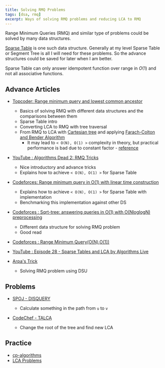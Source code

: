 ```yaml
---
title: Solving RMQ Problems
tags: [dsa, rmq]
excerpt: Ways of solving RMQ problems and reducing LCA to RMQ
---
```


Range Minimum Queries (RMQ) and similar type of problems could be solved by many data structures. 

[Sparse Table](https://cp-algorithms.com/data_structures/sparse-table.html) is one such data structure. Generally at my level Sparse Table or Segment Tree is all I will need for these problems. 
So the advance structures could be saved for later when I am better. 

Sparse Table can only answer idempotent function over range in $O(1)$ and not all associative functions. 

## Advance Articles
* [Topcoder: Range minimum query and lowest common ancestor](https://www.topcoder.com/community/competitive-programming/tutorials/range-minimum-query-and-lowest-common-ancestor/)
    - Basics of solving RMQ with different data structures and the comparisons between them
    - Sparse Table intro
    - Converting LCA to RMQ with tree traversal
    - From RMQ to LCA with [Cartesian tree](https://cp-algorithms.com/graph/rmq_linear.html) and applying [Farach-Colton and Bender Algorithm](https://cp-algorithms.com/graph/lca_farachcoltonbender.html)
        - It may lead to `< O(N), O(1) >` complexity in theory, but practical performance is bad due to constant factor - [reference](https://codeforces.com/blog/entry/78931?#comment-644118)
* [YouTube : Algorithms Dead 2: RMQ Tricks](https://www.youtube.com/watch?v=GWXf3vVtf-c)
    - Nice introductory and advance tricks
    - Explains how to achieve `< O(N), O(1) >` for Sparse Table
* [Codeforces: Range minimum query in O(1) with linear time construction](https://codeforces.com/blog/entry/78931)
    - Explains how to achieve `< O(N), O(1) >` for Sparse Table with implementation
    - Benchmarking this implementation against other DS

* [Codeforces : Sqrt-tree: answering queries in O(1) with O(NloglogN) preprocessing](https://codeforces.com/blog/entry/57046)
    - Different data structure for solving RMQ problem
    - Good read

* [Codeforces : Range Minimum Query(O(N),O(1))](https://codeforces.com/blog/entry/15149)
* [YouTube : Episode 28 - Sparse Tables and LCA by Algorithms Live](https://www.youtube.com/watch?v=EKcQt-74bNw)
* [Arpa's Trick](https://codeforces.com/blog/entry/48994)
    - Solving RMQ problem using DSU

## Problems
* [SPOJ - DISQUERY](https://www.spoj.com/problems/DISQUERY/)
    - Calculate something in the path from `u` to `v`

* [CodeChef - TALCA](https://www.codechef.com/problems/TALCA)
    - Change the root of the tree and find new LCA

## Practice
* [cp-algorithms](https://cp-algorithms.com/graph/lca.html)
* [LCA Problems](https://codeforces.com/blog/entry/43917)

